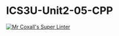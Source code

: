 # ICS3U-Unit2-05-CPP

[![Mr Coxall's Super Linter](https://github.com/Cameron-Diedrich/ICS3U-Unit2-05-CPP/workflows/Mr%20Coxall's%20Super%20Linter/badge.svg)](https://github.com/Cameron-Diedrich/ICS3U-Unit2-05-CPP/actions/)
